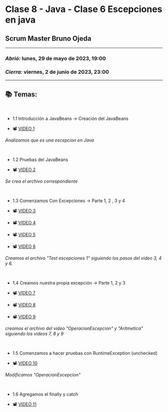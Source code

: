# Clase 8 - Java - Clase 6 Escepciones en java
## Scrum Master Bruno Ojeda

---

### *Abrió:* lunes, 29 de mayo de 2023, 19:00
### *Cierra:* viernes, 2 de junio de 2023, 23:00

---

## 📚 Temas:

<br>

- 1.1 Introducción a JavaBeans -> Creación del JavaBeans

- 📽 [VIDEO 1](https://frsrutneduar-my.sharepoint.com/:v:/g/personal/abetancud_frsr_utn_edu_ar/EXpPEt1g03VIlyZk_ng3bFMBnVV1xZXjQjan7h4rRZxFTA?e=7oU5TS)

 *Analizamos que es una escepcion en Java*

<br>

- 1.2 Pruebas del JavaBeans

- 📽 [VIDEO 2](https://frsrutneduar-my.sharepoint.com/:v:/g/personal/abetancud_frsr_utn_edu_ar/ER533JxYKJZKnZ6Id4E9qCIB-M1Ku_0r0SqRucwUfc-jww?e=MLg6eB)

 *Se crea el archivo correspondiente*

<br>

- 1.3 Comenzamos Con Excepciones -> Parte 1, 2 , 3 y 4

- 📽 [VIDEO 3](https://frsrutneduar-my.sharepoint.com/:v:/g/personal/abetancud_frsr_utn_edu_ar/EQ8M8IMZ59hGqn8wp58LBdgBlAknI9NhGvpN6y_9YMvWPA?e=tslcKD)
- 📽 [VIDEO 4](https://frsrutneduar-my.sharepoint.com/:v:/g/personal/abetancud_frsr_utn_edu_ar/ETdESUUxrilJl-6Cm1oAUx0BN0bHzMTzc6EKvA7s9IJqUA?e=glVAzB)
- 📽 [VIDEO 5](https://frsrutneduar-my.sharepoint.com/:v:/g/personal/abetancud_frsr_utn_edu_ar/Ebp_UqQNdKhCmi1unpbIUhUBy8k40Mc1GvFzlPJIh2SE9A?e=zuEhAx)
- 📽 [VIDEO 6](https://frsrutneduar-my.sharepoint.com/:v:/g/personal/abetancud_frsr_utn_edu_ar/EVV4FdUgZZJPlMTLfaySwIcByj8itejsBrMuqdbz5MS6Iw?e=uBbMIP)


*Creamos el archivo "Test escepciones 1" siguiendo los pasos del video 3, 4 y 6.*

<br>

- 1.4 Creamos nuestra propia excepción -> Parte 1, 2 y 3

- 📽 [VIDEO 7](https://frsrutneduar-my.sharepoint.com/:v:/g/personal/abetancud_frsr_utn_edu_ar/ERvcKELCgNBIudsGVeKR6CwBFlUjGS92lIml2hQb6OzuOA?e=1UzYAR)
- 📽 [VIDEO 8](https://frsrutneduar-my.sharepoint.com/:v:/g/personal/abetancud_frsr_utn_edu_ar/ESR52qzAYzBHtQgzfEDNvtcBF0sjp6MmLfY3mtncOyMiSQ?e=hn9bcN)
- 📽 [VIDEO 9](https://frsrutneduar-my.sharepoint.com/:v:/g/personal/abetancud_frsr_utn_edu_ar/EaJmcFyGn7tAv36npNwhGYIB0Rw5r-PQ4Xy4HV8y_5_3Xg?e=PG4Cva)


 *creamos el archivo del video "OperacionEscepcion" y "Aritmetica" siguiendo los videos 7, 8 y 9*

 <br>

- 1.5 Comenzamos a hacer pruebas con RuntimeException (unchecked)

- 📽 [ VIDEO 10](https://frsrutneduar-my.sharepoint.com/:v:/g/personal/abetancud_frsr_utn_edu_ar/ETzOsdeunPhPrg5kEXX1qE4BMnX01PZKkOG3J2EC7JWjMg?e=XEGYgb)

 *Modificamos "OperacionEscepcion"*


<br>

- 1.6 Agregamos el finally y catch

- 📽 [VIDEO 11](https://frsrutneduar-my.sharepoint.com/:v:/g/personal/abetancud_frsr_utn_edu_ar/EUjHpvZG8l9OjPGxUu1PK8ABmVwFcvKnAPyKBygYjP4PBw?e=Ia2Mbm)
